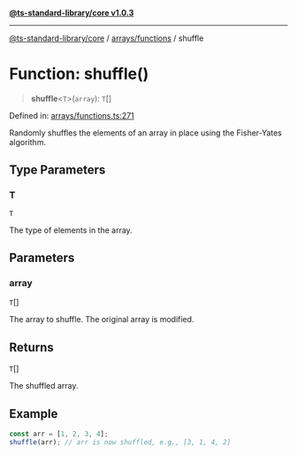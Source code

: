 [**@ts-standard-library/core v1.0.3**](../../../README.md)

***

[@ts-standard-library/core](../../../modules.md) / [arrays/functions](../README.md) / shuffle

# Function: shuffle()

> **shuffle**\<`T`\>(`array`): `T`[]

Defined in: [arrays/functions.ts:271](https://github.com/gabaudette/ts-stdlib/blob/be448e6a9d9c20c6c2f27f6550ce4e65fc8c9b89/packages/core/src/arrays/functions.ts#L271)

Randomly shuffles the elements of an array in place using the Fisher-Yates algorithm.

## Type Parameters

### T

`T`

The type of elements in the array.

## Parameters

### array

`T`[]

The array to shuffle. The original array is modified.

## Returns

`T`[]

The shuffled array.

## Example

```typescript
const arr = [1, 2, 3, 4];
shuffle(arr); // arr is now shuffled, e.g., [3, 1, 4, 2]
```
